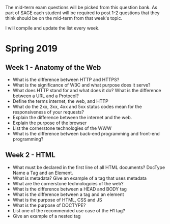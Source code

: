 The mid-term exam questions will be picked from this question bank. As part of SAGE each student will be required to post 1-2 questions that they think should be on the mid-term from that week's topic.

I will compile and update the list every week.

# Spring 2019

## Week 1 - Anatomy of the Web

- What is the difference between HTTP and HTTPS? 
- What is the significance of W3C and what purpose does it serve?
- What does HTTP stand for and what does it do? What is the difference between a URL and a Protocol?
- Define the terms internet, the web, and HTTP
- What do the 2xx, 3xx, 4xx and 5xx status codes mean for the responsiveness of your requests?
- Explain the difference between the internet and the web.  
- Explain the purpose of the browser
- List the cornerstone technologies of the WWW
- What is the difference between back-end programming and front-end programming?

## Week 2 - HTML

- What must be declared in the first line of all HTML documents? DocType Name a Tag and an Element.
- What is metadata? Give an example of a tag that uses metadata
- What are the cornerstone technologoies of the web?
- What is the difference between a HEAD and BODY tag
- What is the difference between a tag and an element
- What is the purpose of HTML, CSS and JS
- What is the purpose of DOCTYPE?
- List one of the recommended use case of the H1 tag?
- Give an example of a nested tag

